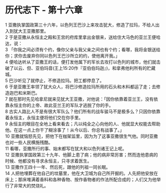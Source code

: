 # 历代志下 - 第十六章
  
 1 亚撒执掌国政第三十六年，以色列王巴沙上来攻击犹大，修造了拉玛，不给人出入到犹大王亚撒那里。  
 2 于是亚撒从永恒主之殿和王宫的府库里拿出金银来，送给住大马色的亚兰王便哈达，说：  
 3 「你我之间必须有个约，像你父亲与我父亲之间也有个约；看哪，我将金银送给你；求你去废弃你同以色列王巴沙所立的约，使他离开我。」  
 4 便哈达听从了亚撒王的话，便打发他属下的军长去攻打以色列的城市，他们就击破了以云、但、亚伯玛音(王上15:20作『亚伯伯玛迦』)，和拿弗他利所有的贮藏城。  
 5 巴沙听见了就停止，不修造拉玛。把工都停息了。  
 6 于是亚撒王率领了犹大众人，将巴沙修造拉玛所用的石头和木料都运了走；去修造迦巴和米斯巴。  
 7 就在那时先见哈拿尼就来见犹大王亚撒，对他说：「因你依靠着亚兰王，没有依靠永恒主你的上帝、故此亚兰王的军队才逃脱了你的手。  
 8 古实人路比人不是有很大军队么？他们所有的战车骏马不是极多么？只因你依靠着永恒主，永恒主便将他们交在你手里。  
 9 永恒主的眼目在全地上看来看去；凡以纯全之心向他的人、他就显大权能去帮助他。在这一点上你干了糊涂事了！从今以后、你总有战事了。」  
 10 亚撒就恼怒先见，把他下在枷架监里，因为为了这事亚撒很生气他。同时亚撒也对一些人民横施残酷。  
 11 看哪，亚撒所行的事、始末都写在犹大和以色列诸王记上呢。  
 12 亚撒执掌国政第三十九年、他脚上患了病；他的病非常厉害；然而连他患病的时候、他都没有寻求永恒主，只寻求着医生。  
 13 亚撒作王四十一年、然后死，跟他的列祖一同长眠。  
 14 人把他埋葬在他自己的坟墓里，他在大卫城为自己所开掘的。人先把他安放在床上；那床堆满着香料和各种香物、按作香物者的作法所配合成的；人们又为他举行了非常大的焚烧礼。